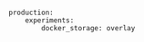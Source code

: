 <!-- layout:code post: building-a-manifest-file_test-experimental-features -->

```

production:
    experiments:
        docker_storage: overlay

```
